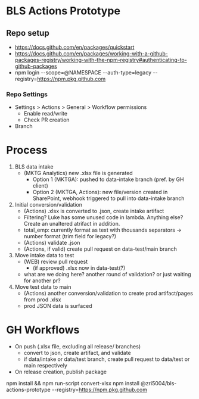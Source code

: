 # BLS Actions Prototype
## Repo setup
- https://docs.github.com/en/packages/quickstart
- https://docs.github.com/en/packages/working-with-a-github-packages-registry/working-with-the-npm-registry#authenticating-to-github-packages
- npm login --scope=@NAMESPACE --auth-type=legacy --registry=https://npm.pkg.github.com

### Repo Settings
- Settings > Actions > General > Workflow permissions
  - Enable read/write
  - Check PR creation
- Branch 
# Process
1. BLS data intake
   - (MKTG Analytics) new .xlsx file is generated
     - Option 1 (MKTGA): pushed to data-intake branch (pref. by GH client)
     - Option 2 (MKTGA, Actions): new file/version created in SharePoint, webhook triggered to pull into data-intake branch
2. Initial conversion/validation
   - (Actions) .xlsx is converted to .json, create intake artifact
   - Filtering? Luke has some unused code in lambda. Anything else? Create an unaltered atrifact in addition.
   - total_emp: currently format as text with thousands separators -> number format (trim field for legacy?)
   - (Actions) validate .json
   - (Actions, if valid) create pull request on data-test/main branch
3. Move intake data to test
   - (WEB) review pull request
     - (if approved) .xlsx now in data-test(?)
   - what are we doing here? another round of validation? or just waiting for another pr?
4. Move test data to main
   - (Actions) another conversion/validation to create prod artifact/pages from prod .xlsx
   - prod JSON data is surfaced


# GH Workflows
- On push (.xlsx file, excluding all release/ branches)
  - convert to json, create artifact, and validate
  - if data/intake or data/test branch, create pull request to data/test or main respectively
- On release creation, publish package


npm install && npm run-script convert-xlsx
npm install @zri5004/bls-actions-prototype --registry=https://npm.pkg.github.com